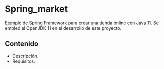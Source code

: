 # Spring_market
Ejemplo de Spring Framework para crear una tienda online con Java 11. Se empleó el OpenJDK 11 en el desarrollo de este 
proyecto.

## Contenido
* Descripción.
* Requisitos.
